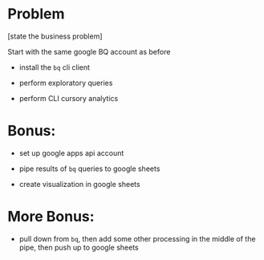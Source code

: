 
# Problem

[state the business problem]


Start with the same google BQ account as before

- install the `bq` cli client

- perform exploratory queries

- perform CLI cursory analytics

# Bonus:

- set up google apps api account

- pipe results of `bq` queries to google sheets

- create visualization in google sheets

# More Bonus:

- pull down from `bq`, then add some other processing in the middle of the pipe, then push up to google sheets



